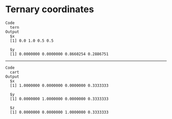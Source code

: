 # Ternary coordinates

    Code
      tern
    Output
      $x
      [1] 0.0 1.0 0.5 0.5
      
      $y
      [1] 0.0000000 0.0000000 0.8660254 0.2886751
      

---

    Code
      cart
    Output
      $x
      [1] 1.0000000 0.0000000 0.0000000 0.3333333
      
      $y
      [1] 0.0000000 1.0000000 0.0000000 0.3333333
      
      $z
      [1] 0.0000000 0.0000000 1.0000000 0.3333333
      

